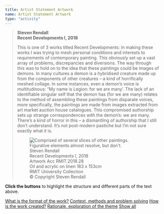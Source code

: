 ```yaml
---
title: Artist Statement Artwork
name: Artist Statement Artwork
type: "activity"
---
```

<!-- START container -->
<div class="my-container">
	<blockquote>
		<a id="mark-up-content"></a>
		<p><strong>Steven Rendall<br />Recent Developments I, 2018</strong></p>
		<p><span id="what">This is one of 3 works titled Recent Developments: In making these works I was trying to mesh personal conditions and interests to requirements of contemporary painting.</span> <span id="context"> This obviously set up a vast array of problems, discrepancies and diversions. The way through this was to hold on to the idea that these paintings could be images of demons. In many cultures a demon is a hybridised creature made up from the components of other creatures – a kind of horrifically meshed collage. In some instances, even a demon’s voice is multitudinous: “My name is Legion: for we are many’. </span> <span id="how">The lack of an identifiable singular self that the demon has (for we are many) relates to the method of assembling these paintings from disparate voices, more specifically, the paintings are made from images extracted from art market auction house catalogues.</span> <span id="rationale"> This compromised authorship sets up strange correspondences with the demon’s: we are many. There’s a kind of horror in this – a dismantling of authorship that I still don’t understand. It’s not post-modern pastiche but I’m not sure exactly what it is.</span></p>
		<figure class="caption-side">
			<div class="img-caption-wrap">
				<div class="portrait">
					<img src="https://rmitlibrary.github.io/cdn/learninglab/activities/sites/default/files/1474StevenRendallImage1.jpg" alt="Comprised of several slices of other paintings. Figurative elements almost resolve, but don't." />
				</div>
				<figcaption>Steven Rendall<br />
				Recent Developments I, 2018<br />
				Artwork Acc RMIT.2018.28<br />
				Oil and acrylic on linen 183 x 153cm<br />
				RMIT University Collection<br />
				&copy; Copyright Steven Rendall</figcaption>
			</div>
		</figure>
	</blockquote>
	<div class="button-group" id="button-group">
		<p><strong>Click the buttons</strong> to highlight the structure and different parts of the text above.</p>
		<a class="btn btn-default text-markup-btn" role="button" href="#what">What is the format of the work?</a>
		<a class="btn btn-default text-markup-btn" role="button" href="#context">Context, methods and problem solving</a>
		<a class="btn btn-default text-markup-btn" role="button" href="#how">How is the work created?</a>
		<a class="btn btn-default text-markup-btn" role="button" href="#rationale">Rationale, exploration of the theme</a>
		<a class="btn btn-default" role="button" id="showHideAll" href="#mark-up-content">Show all</a>
	</div>
</div>
<!-- END container -->